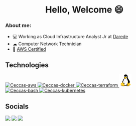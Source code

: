 <h1 align="center"> Hello, Welcome 😄</h1>

### About me:
* 💻 Working as Cloud Infrastructure Analyst Jr at [Darede](https://www.darede.com.br/)
* ☁  Computer Network Technician
* 🏅 [AWS Certified](https://www.credly.com/users/gabrieltorres)

<h2 align="left">Technologies</h2>
<p align="left"> 
<a href="https://aws.amazon.com" target="_blank" rel="noreferrer"> <img src="https://www.vectorlogo.zone/logos/amazon_aws/amazon_aws-icon.svg" alt="Ceccas-aws" width="40" height="40"/> </a> <!--   -->
<a href="https://www.docker.com/" target="_blank" rel="noreferrer"> <img src="https://cdn.jsdelivr.net/gh/devicons/devicon/icons/docker/docker-original.svg" alt="Ceccas-docker" width="40" height="40"/> </a> <!--   -->
<a href="https://www.terraform.io/" target="_blank" rel="noreferrer"> <img src="https://www.vectorlogo.zone/logos/terraformio/terraformio-icon.svg" alt="Ceccas-terraform" width="40" height="40"/> </a> <!--   --> 
<a href="https://www.linux.org/" target="_blank" rel="noreferrer"> <img src="https://raw.githubusercontent.com/devicons/devicon/master/icons/linux/linux-original.svg" alt="Ceccas-linux" width="40" height="40"/> </a> <!--   -->
<a href="https://www.gnu.org/software/bash/" target="_blank" rel="noreferrer"> <img src="https://www.vectorlogo.zone/logos/gnu_bash/gnu_bash-icon.svg" alt="Ceccas-bash" width="40" height="40"/> </a> <!--   -->
<a href="https://kubernetes.io" target="_blank" rel="noreferrer"> <img src="https://cdn.jsdelivr.net/gh/devicons/devicon/icons/kubernetes/kubernetes-plain.svg" alt="Ceccas-kubernetes" width="40" height="40"/> </a> <!--   -->
</p>

## Socials
<div>
<a href="https://www.linkedin.com/in/gabriel-torres-cecconi-1a395522b/" target="_blank">
<img src="https://img.shields.io/badge/-LinkedIn-%230077B5?style=for-the-badge&logo=linkedin&logoColor=white" target="_blank"></a>
<a href = "mailto:gabriel.cecconi25@gmail.com"><img src="https://img.shields.io/badge/-Gmail-%23333?style=for-the-badge&logo=gmail&logoColor=white" target="_blank"></a>
<a href="https://www.instagram.com/gabrielt.cecconi/" target="_blank"><img src="https://img.shields.io/badge/-Instagram-%23E4405F?style=for-the-badge&logo=instagram&logoColor=white" target="_blank"></a>
